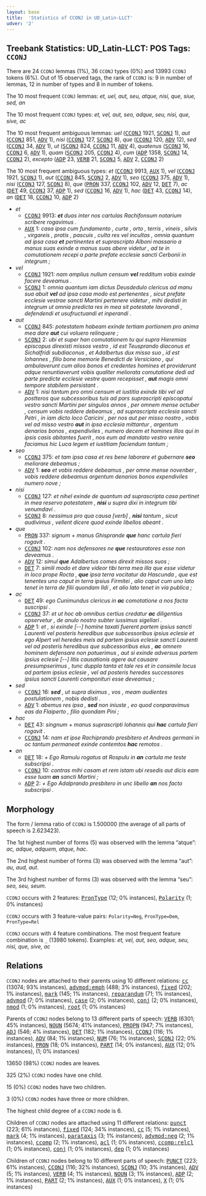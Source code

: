 ```yaml
---
layout: base
title:  'Statistics of CCONJ in UD_Latin-LLCT'
udver: '2'
---
```


## Treebank Statistics: UD_Latin-LLCT: POS Tags: `CCONJ`

There are 24 `CCONJ` lemmas (1%), 36 `CCONJ` types (0%) and 13993 `CCONJ` tokens (6%).
Out of 15 observed tags, the rank of `CCONJ` is: 9 in number of lemmas, 12 in number of types and 8 in number of tokens.

The 10 most frequent `CCONJ` lemmas: <em>et, uel, aut, seu, atque, nisi, que, siue, sed, an</em>

The 10 most frequent `CCONJ` types:  <em>et, vel, aut, seo, adque, seu, nisi, que, sive, ac</em>

The 10 most frequent ambiguous lemmas: <em>uel</em> (<tt><a href="la_llct-pos-CCONJ.html">CCONJ</a></tt> 1921, <tt><a href="la_llct-pos-SCONJ.html">SCONJ</a></tt> 1), <em>aut</em> (<tt><a href="la_llct-pos-CCONJ.html">CCONJ</a></tt> 851, <tt><a href="la_llct-pos-ADV.html">ADV</a></tt> 1), <em>nisi</em> (<tt><a href="la_llct-pos-CCONJ.html">CCONJ</a></tt> 127, <tt><a href="la_llct-pos-SCONJ.html">SCONJ</a></tt> 8), <em>que</em> (<tt><a href="la_llct-pos-CCONJ.html">CCONJ</a></tt> 120, <tt><a href="la_llct-pos-ADV.html">ADV</a></tt> 12), <em>sed</em> (<tt><a href="la_llct-pos-CCONJ.html">CCONJ</a></tt> 34, <tt><a href="la_llct-pos-ADV.html">ADV</a></tt> 1), <em>ut</em> (<tt><a href="la_llct-pos-SCONJ.html">SCONJ</a></tt> 824, <tt><a href="la_llct-pos-CCONJ.html">CCONJ</a></tt> 11, <tt><a href="la_llct-pos-ADV.html">ADV</a></tt> 4), <em>quatenus</em> (<tt><a href="la_llct-pos-SCONJ.html">SCONJ</a></tt> 16, <tt><a href="la_llct-pos-CCONJ.html">CCONJ</a></tt> 6, <tt><a href="la_llct-pos-ADV.html">ADV</a></tt> 1), <em>quam</em> (<tt><a href="la_llct-pos-SCONJ.html">SCONJ</a></tt> 205, <tt><a href="la_llct-pos-CCONJ.html">CCONJ</a></tt> 4), <em>cum</em> (<tt><a href="la_llct-pos-ADP.html">ADP</a></tt> 1358, <tt><a href="la_llct-pos-SCONJ.html">SCONJ</a></tt> 14, <tt><a href="la_llct-pos-CCONJ.html">CCONJ</a></tt> 2), <em>excepto</em> (<tt><a href="la_llct-pos-ADP.html">ADP</a></tt> 23, <tt><a href="la_llct-pos-VERB.html">VERB</a></tt> 21, <tt><a href="la_llct-pos-SCONJ.html">SCONJ</a></tt> 5, <tt><a href="la_llct-pos-ADV.html">ADV</a></tt> 2, <tt><a href="la_llct-pos-CCONJ.html">CCONJ</a></tt> 2)

The 10 most frequent ambiguous types:  <em>et</em> (<tt><a href="la_llct-pos-CCONJ.html">CCONJ</a></tt> 9913, <tt><a href="la_llct-pos-AUX.html">AUX</a></tt> 1), <em>vel</em> (<tt><a href="la_llct-pos-CCONJ.html">CCONJ</a></tt> 1921, <tt><a href="la_llct-pos-SCONJ.html">SCONJ</a></tt> 1), <em>aut</em> (<tt><a href="la_llct-pos-CCONJ.html">CCONJ</a></tt> 845, <tt><a href="la_llct-pos-SCONJ.html">SCONJ</a></tt> 2, <tt><a href="la_llct-pos-ADV.html">ADV</a></tt> 1), <em>seo</em> (<tt><a href="la_llct-pos-CCONJ.html">CCONJ</a></tt> 375, <tt><a href="la_llct-pos-ADV.html">ADV</a></tt> 1), <em>nisi</em> (<tt><a href="la_llct-pos-CCONJ.html">CCONJ</a></tt> 127, <tt><a href="la_llct-pos-SCONJ.html">SCONJ</a></tt> 8), <em>que</em> (<tt><a href="la_llct-pos-PRON.html">PRON</a></tt> 337, <tt><a href="la_llct-pos-CCONJ.html">CCONJ</a></tt> 102, <tt><a href="la_llct-pos-ADV.html">ADV</a></tt> 12, <tt><a href="la_llct-pos-DET.html">DET</a></tt> 7), <em>ac</em> (<tt><a href="la_llct-pos-DET.html">DET</a></tt> 49, <tt><a href="la_llct-pos-CCONJ.html">CCONJ</a></tt> 37, <tt><a href="la_llct-pos-ADP.html">ADP</a></tt> 1), <em>sed</em> (<tt><a href="la_llct-pos-CCONJ.html">CCONJ</a></tt> 16, <tt><a href="la_llct-pos-ADV.html">ADV</a></tt> 1), <em>hac</em> (<tt><a href="la_llct-pos-DET.html">DET</a></tt> 43, <tt><a href="la_llct-pos-CCONJ.html">CCONJ</a></tt> 14), <em>an</em> (<tt><a href="la_llct-pos-DET.html">DET</a></tt> 18, <tt><a href="la_llct-pos-CCONJ.html">CCONJ</a></tt> 10, <tt><a href="la_llct-pos-ADP.html">ADP</a></tt> 2)


* <em>et</em>
  * <tt><a href="la_llct-pos-CCONJ.html">CCONJ</a></tt> 9913: <em><b>et</b> duas inter nos cartulas Rachifonsum notarium scribere rogavimus .</em>
  * <tt><a href="la_llct-pos-AUX.html">AUX</a></tt> 1: <em>casa ipsa cum fundamento , curte , orto , terris , vineis , silvis , virgareis , pratis , pascuis , culta res vel incultas , omnia quantum ad ipsa casa <b>et</b> pertinentes et suprascripto Alboni massario a manus suas exinde a manus suas abere videtur , ad te in comutationem recepi a parte prefate ecclesie sancti Cerbonii in integrum ;</em>
* <em>vel</em>
  * <tt><a href="la_llct-pos-CCONJ.html">CCONJ</a></tt> 1921: <em>nam amplius nullum censum <b>vel</b> redditum vobis exinde facere deveamus .</em>
  * <tt><a href="la_llct-pos-SCONJ.html">SCONJ</a></tt> 1: <em>omnia quantum iam dictus Deusdedulo clericus ad manu sua abuit <b>vel</b> ad ipsa casa modo est pertenentes , sicut prefate ecclesie vestrae sancti Martini pertenere videtur , mihi dedisti in integrum ut omnia predicta res in mea sit potestate lavorandi , defendendi et usufructuandi et inperandi .</em>
* <em>aut</em>
  * <tt><a href="la_llct-pos-CCONJ.html">CCONJ</a></tt> 845: <em>potestatem habeam exinde tertiam portionem pro anima mea dare <b>aut</b> cui voluero relinquere ;</em>
  * <tt><a href="la_llct-pos-SCONJ.html">SCONJ</a></tt> 2: <em>ubi et super han comutationem tu qui supra Hieremias episcopus direxisti missos vestro , id est Teusprando diaconus et Sichalfridi subdiaconus , et Adalbertus dux misso suo , id est Iohannes , filio bone memorie Benedicti de Versiciano , qui ambulaverunt cum alios bonos et credentes homines et providerunt adque renuntiaverunt vobis qualiter meliorata comutatione dedi ad parte predicte ecclesie vestre quam recepisset , <b>aut</b> magis omni tempore stabilem persistant .</em>
  * <tt><a href="la_llct-pos-ADV.html">ADV</a></tt> 1: <em>nisi tantum pro omni censum et iustitia exinde tibi vel ad postteros que subcessoribus tuis ad pars suprascripti episcopatui vestro sancti Martini per singulos annos , per omnem mense octuber , censum vobis reddere debeamus , ad suprascripta ecclesia sancti Petri , in iam dicto loco Caricini , per nos aut per misso nostro , vobis vel ad misso vestro <b>aut</b> in ipsa ecclesia mittantur , argentum denarios bonos , expendiviles , numero decem et homines illos qui in ipsis casis abitantes fuerit , nos eum ad mandato vestro venire faciamus hic Luca legem et iustitiam faciendum tantum ;</em>
* <em>seo</em>
  * <tt><a href="la_llct-pos-CCONJ.html">CCONJ</a></tt> 375: <em>et tam ipsa casa et res bene laborare et gubernare <b>seo</b> meliorare debeamus ;</em>
  * <tt><a href="la_llct-pos-ADV.html">ADV</a></tt> 1: <em><b>seo</b> et vobis reddere debeamus , per omne mense novenber , vobis reddere debeamus argentum denarios bonos expendiviles numero nove ;</em>
* <em>nisi</em>
  * <tt><a href="la_llct-pos-CCONJ.html">CCONJ</a></tt> 127: <em>et nihel exinde de quantum ad suprascripta casa pertinet in mea reservo potestatem , <b>nisi</b> u supra dixi in integrum tibi venumdavi .</em>
  * <tt><a href="la_llct-pos-SCONJ.html">SCONJ</a></tt> 8: <em>nessimus pro qua causa [verb] , <b>nisi</b> tantum , sicut audivimus , vellent dicere quod exinde libellos abeant .</em>
* <em>que</em>
  * <tt><a href="la_llct-pos-PRON.html">PRON</a></tt> 337: <em>signum + manus Ghisprande <b>que</b> hanc cartula fieri rogavit .</em>
  * <tt><a href="la_llct-pos-CCONJ.html">CCONJ</a></tt> 102: <em>nam nos defensores ne <b>que</b> restauratores esse non deveamus .</em>
  * <tt><a href="la_llct-pos-ADV.html">ADV</a></tt> 12: <em>simul <b>que</b> Adalbertus comes direxit missos suos ;</em>
  * <tt><a href="la_llct-pos-DET.html">DET</a></tt> 7: <em>simili modo et dare videor tibi terra mea illa que esse videtur in loco prope Rocta , <b>que</b> ipsa terra vocitatur da Hascunda , que est tenentes uno caput in terra ipsius Firmitei , alio caput cum uno lato tenet in terra de filii quondam Ildi , et alio lato tenet in via publica ;</em>
* <em>ac</em>
  * <tt><a href="la_llct-pos-DET.html">DET</a></tt> 49: <em>ego Cunimundus clericus in <b>ac</b> comotatione a nos facta suscripsi .</em>
  * <tt><a href="la_llct-pos-CCONJ.html">CCONJ</a></tt> 37: <em>et ut hoc ab omnibus certius credatur <b>ac</b> diligentius opservetur , de anulo nostro subter iussimus sigellari .</em>
  * <tt><a href="la_llct-pos-ADP.html">ADP</a></tt> 1: <em>et , si exinde [--] homine taxati fuerent partem ipsius sancti Laurenti vel posteris heredibus que subcessoribus ipsius eclesie et ego Alpert vel heredes meis ad partem ipsius eclesie sancti Laurenti vel ad posteris heredibus que subcessoribus eius , <b>ac</b> omnem hominem defensare non potuerimus , aut si exinde adversus partem ipsius eclesie [--] litis causationis agere aut causare presumpserimus , tunc duppla tanta et tale res et in consimile locus ad partem ipsius eclesie , vel ad posteris heredes successores ipsius sancti Laurenti componituri esse deveamus ;</em>
* <em>sed</em>
  * <tt><a href="la_llct-pos-CCONJ.html">CCONJ</a></tt> 16: <em><b>sed</b> , ut supra diximus , vos , meam audientes postulationem , nobis dedisti .</em>
  * <tt><a href="la_llct-pos-ADV.html">ADV</a></tt> 1: <em>abemus res ipsa , <b>sed</b> non iniuste , eo quod conparavimus eas da Flaiperto , filio quondam Pini ;</em>
* <em>hac</em>
  * <tt><a href="la_llct-pos-DET.html">DET</a></tt> 43: <em>singnum + manus suprascripti Iohannis qui <b>hac</b> cartula fieri rogavit .</em>
  * <tt><a href="la_llct-pos-CCONJ.html">CCONJ</a></tt> 14: <em>nam et ipse Rachiprando presbitero et Andreas germani in oc tantum permaneat exinde contemtos <b>hac</b> remotos .</em>
* <em>an</em>
  * <tt><a href="la_llct-pos-DET.html">DET</a></tt> 18: <em>+ Ego Ramulu rogatus at Rospulu in <b>an</b> cartula me teste subscripsi .</em>
  * <tt><a href="la_llct-pos-CCONJ.html">CCONJ</a></tt> 10: <em>contras mihi casam et rem istam ubi resedis aut dicis eam esse tuam <b>an</b> sancti Martini ;</em>
  * <tt><a href="la_llct-pos-ADP.html">ADP</a></tt> 2: <em>+ Ego Adalprando presbitero in unc libello <b>an</b> nos facto subscripsi .</em>

## Morphology

The form / lemma ratio of `CCONJ` is 1.500000 (the average of all parts of speech is 2.623423).

The 1st highest number of forms (5) was observed with the lemma “atque”: <em>ac, adque, adquem, atque, hac</em>.

The 2nd highest number of forms (3) was observed with the lemma “aut”: <em>au, aud, aut</em>.

The 3rd highest number of forms (3) was observed with the lemma “seu”: <em>seo, seu, seum</em>.

`CCONJ` occurs with 2 features: <tt><a href="la_llct-feat-PronType.html">PronType</a></tt> (12; 0% instances), <tt><a href="la_llct-feat-Polarity.html">Polarity</a></tt> (1; 0% instances)

`CCONJ` occurs with 3 feature-value pairs: `Polarity=Neg`, `PronType=Dem`, `PronType=Rel`

`CCONJ` occurs with 4 feature combinations.
The most frequent feature combination is `_` (13980 tokens).
Examples: <em>et, vel, aut, seo, adque, seu, nisi, que, sive, ac</em>


## Relations

`CCONJ` nodes are attached to their parents using 10 different relations: <tt><a href="la_llct-dep-cc.html">cc</a></tt> (13074; 93% instances), <tt><a href="la_llct-dep-advmod-emph.html">advmod:emph</a></tt> (488; 3% instances), <tt><a href="la_llct-dep-fixed.html">fixed</a></tt> (202; 1% instances), <tt><a href="la_llct-dep-mark.html">mark</a></tt> (145; 1% instances), <tt><a href="la_llct-dep-reparandum.html">reparandum</a></tt> (71; 1% instances), <tt><a href="la_llct-dep-advmod.html">advmod</a></tt> (7; 0% instances), <tt><a href="la_llct-dep-case.html">case</a></tt> (2; 0% instances), <tt><a href="la_llct-dep-conj.html">conj</a></tt> (2; 0% instances), <tt><a href="la_llct-dep-nmod.html">nmod</a></tt> (1; 0% instances), <tt><a href="la_llct-dep-root.html">root</a></tt> (1; 0% instances)

Parents of `CCONJ` nodes belong to 13 different parts of speech: <tt><a href="la_llct-pos-VERB.html">VERB</a></tt> (6301; 45% instances), <tt><a href="la_llct-pos-NOUN.html">NOUN</a></tt> (5674; 41% instances), <tt><a href="la_llct-pos-PROPN.html">PROPN</a></tt> (947; 7% instances), <tt><a href="la_llct-pos-ADJ.html">ADJ</a></tt> (546; 4% instances), <tt><a href="la_llct-pos-DET.html">DET</a></tt> (182; 1% instances), <tt><a href="la_llct-pos-CCONJ.html">CCONJ</a></tt> (116; 1% instances), <tt><a href="la_llct-pos-ADV.html">ADV</a></tt> (84; 1% instances), <tt><a href="la_llct-pos-NUM.html">NUM</a></tt> (76; 1% instances), <tt><a href="la_llct-pos-SCONJ.html">SCONJ</a></tt> (22; 0% instances), <tt><a href="la_llct-pos-PRON.html">PRON</a></tt> (18; 0% instances), <tt><a href="la_llct-pos-PART.html">PART</a></tt> (14; 0% instances), <tt><a href="la_llct-pos-AUX.html">AUX</a></tt> (12; 0% instances),  (1; 0% instances)

13650 (98%) `CCONJ` nodes are leaves.

325 (2%) `CCONJ` nodes have one child.

15 (0%) `CCONJ` nodes have two children.

3 (0%) `CCONJ` nodes have three or more children.

The highest child degree of a `CCONJ` node is 6.

Children of `CCONJ` nodes are attached using 11 different relations: <tt><a href="la_llct-dep-punct.html">punct</a></tt> (223; 61% instances), <tt><a href="la_llct-dep-fixed.html">fixed</a></tt> (124; 34% instances), <tt><a href="la_llct-dep-cc.html">cc</a></tt> (5; 1% instances), <tt><a href="la_llct-dep-mark.html">mark</a></tt> (4; 1% instances), <tt><a href="la_llct-dep-parataxis.html">parataxis</a></tt> (3; 1% instances), <tt><a href="la_llct-dep-advmod-neg.html">advmod:neg</a></tt> (2; 1% instances), <tt><a href="la_llct-dep-ccomp.html">ccomp</a></tt> (2; 1% instances), <tt><a href="la_llct-dep-acl.html">acl</a></tt> (1; 0% instances), <tt><a href="la_llct-dep-ccomp-relcl.html">ccomp:relcl</a></tt> (1; 0% instances), <tt><a href="la_llct-dep-conj.html">conj</a></tt> (1; 0% instances), <tt><a href="la_llct-dep-dep.html">dep</a></tt> (1; 0% instances)

Children of `CCONJ` nodes belong to 10 different parts of speech: <tt><a href="la_llct-pos-PUNCT.html">PUNCT</a></tt> (223; 61% instances), <tt><a href="la_llct-pos-CCONJ.html">CCONJ</a></tt> (116; 32% instances), <tt><a href="la_llct-pos-SCONJ.html">SCONJ</a></tt> (10; 3% instances), <tt><a href="la_llct-pos-ADV.html">ADV</a></tt> (5; 1% instances), <tt><a href="la_llct-pos-VERB.html">VERB</a></tt> (4; 1% instances), <tt><a href="la_llct-pos-NOUN.html">NOUN</a></tt> (3; 1% instances), <tt><a href="la_llct-pos-ADP.html">ADP</a></tt> (2; 1% instances), <tt><a href="la_llct-pos-PART.html">PART</a></tt> (2; 1% instances), <tt><a href="la_llct-pos-AUX.html">AUX</a></tt> (1; 0% instances), <tt><a href="la_llct-pos-X.html">X</a></tt> (1; 0% instances)

